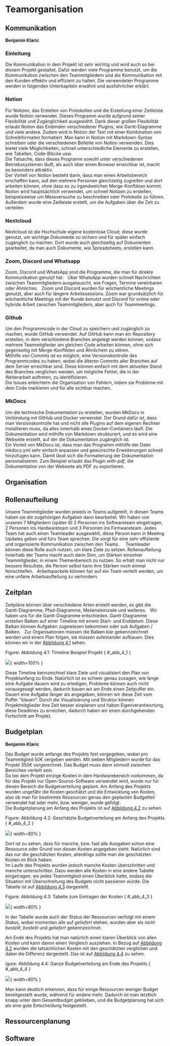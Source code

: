 # Teamorganisation

## Kommunikation  
**Benjamin Klaric**

### Einleitung  

Die Kommunikation in dem Projekt ist sehr wichtig und wird auch so bei diesem Projekt gestaltet. Dafür werden viele Programme benutzt, um die Kommunikation zwischen den Teammitgliedern und die Kommunikation mit den Kunden effektiv und effizient zu halten. Die verwendeten Programme werden in folgenden Unterkapiteln erwähnt und ausführlicher erklärt.  

### Notion

Für Notizen, das Erstellen von Protokollen und die Erstellung einer Zeitleiste wurde Notion verwendet. Dieses Programm wurde aufgrund seiner Flexibilität und Zugänglichkeit ausgewählt. Dank dieser großen Flexibilität erlaubt Notion das Einbinden verschiedener Plugins, wie Gantt-Diagramme und viele andere. Zudem wird in Notion der Text mit einer Kombination von Schreibformaten formatiert. Man kann in Notion mit Markdown-Syntax schreiben oder die verschiedenen Befehle von Notion verwenden. Dies bietet viele Möglichkeiten, schnell unterschiedliche Elemente zu erstellen, wie Tabellen, Code-Blöcke usw.  
Die Tatsache, dass dieses Programm sowohl unter verschiedenen Betriebssystemen läuft, als auch über einen Browser erreichbar ist, macht es besonders attraktiv.  
Der Vorteil von Notion besteht darin, dass man einen Arbeitsbereich erschaffen kann, auf den mehrere Personen gleichzeitig zugreifen und dort arbeiten können, ohne dass es zu irgendwelchen Merge-Konflikten kommt. Notion wird hauptsächlich verwendet, um schnell Notizen zu erstellen, beispielsweise um Messversuche zu beschreiben oder Protokolle zu führen. Außerdem wurde eine Zeitleiste erstellt, um die Aufgaben über die Zeit zu verteilen.  

### Nextcloud

Nextcloud ist die Hochschule eigene kostenlose Cloud; diese wurde genutzt, um wichtige Dokumente zu sichern und für später einfach zugänglich zu machen. Dort wurde auch gleichzeitig auf Dokumenten gearbeitet, da man auch Dokumente, wie Spreadsheets, erstellen kann.  

### Zoom, Discord und Whatsapp

Zoom, Discord und WhatsApp sind die Programme, die man für direkte Kommunikation genutzt hat.  
Über WhatsApp wurden schnell Nachrichten zwischen Teammitgliedern ausgetauscht, wie Fragen, Termine vereinbaren oder Ähnliches.  
Zoom und Discord wurden für wöchentliche Meetings genutzt, aber auch für längere Arbeitssessions. Zoom war grundsätzlich für wöchentliche Meetings mit der Kunde benutzt und Discord für online oder hybride Arbeit zwischen Teammitgliedern, aber auch für Teammeetings.  

### Github  

Um den Programmcode in der Cloud zu speichern und zugänglich zu machen, wurde GitHub verwendet. Auf GitHub kann man ein Repository erstellen, in dem verschiedene Branches angelegt werden können, sodass mehrere Teammitglieder am gleichen Code arbeiten können, ohne sich gegenseitig mit Merge-Konflikten und Ähnlichem zu stören.  
Mithilfe von Commits ist es möglich, eine Versionskontrolle des Programmcodes zu haben, wobei die älteren Commits aller Branches auf dem Server erreichbar sind. Diese können einfach mit dem aktuellen Stand des Branches verglichen werden, um mögliche Fehler, die in der Weiterarbeit auftreten, zu identifizieren.  
Die Issues erleichtern die Organisation von Fehlern, indem sie Probleme mit dem Code markieren und für alle sichtbar machen.  

### MkDocs  

Um die technische Dokumentation zu erstellen, wurden MkDocs in Verbindung mit GitHub und Docker verwendet. Der Grund dafür ist, dass man Versionskontrolle hat und nicht alle Plugins auf dem eigenen Rechner installieren muss, da alles innerhalb eines Docker-Containers läuft. Die Dokumentation wird mithilfe von Markdown strukturiert, und es wird eine Webseite erstellt, auf der die Dokumentation zugänglich ist.  
Ein Vorteil von MkDocs ist, dass man das Programm mithilfe der Datei mkdocs.yml sehr einfach anpassen und gewünschte Erweiterungen schnell hinzufügen kann. Damit lässt sich die Formatierung der Dokumentation personalisieren. Zum Beispiel erlaubt das Plugin *with-pdf*, die Dokumentation von der Webseite als PDF zu exportieren.  

## Organisation  


## Rollenaufteilung  

Unsere Teammitglieder wurden jeweils in Teams aufgeteilt, in diesen Teams haben sie die zugehörigen Aufgaben dann bearbeitet. Wir haben von unseren 7 Mitgliedern (später 6) 2 Personen ins Softwareteam eingetragen, 2 Personen ins Hardwareteam und 3 Personen ins Firmwareteam. Jedes Team hat auch einen Teamleader ausgewählt, diese Person kann in Meeting Updates geben und fürs Team sprechen. Die sorgt für eine sehr effiziente und organisierte Kommunikation zwischen den Teams.  
  
Teamleader können diese Rolle auch nutzen, um klare Ziele zu setzen. Rollenaufteilung innerhalb der Teams macht auch dann Sinn, um Stärken einzelner Teammitglieder, in einem Themenbereich zu nutzen. So erhält man nicht nur bessere Resultate, die Person selbst kann ihre Stärken noch einmal feinschleifen.  
Arbeitspackete können fair auf ein Team verteilt werden, um eine unfaire Arbeitsaufteilung zu verhindern.


## Zeitplan

Zeitpläne können über verschiedene Arten erstellt werden, es gibt die Gantt-Diagramme, Pfad-Diagramme, Meilensteinziele und weiteres.  
Wir haben uns für die Gantt-Diagramme entschieden. Gantt-Diagramme erstellen Balken auf einer Timeline mit einem Start- und Enddatum. Diese Balkan können Aufgaben zugewiesen bekommen oder sub Aufgaben / Balken.  
Zur Organisationen müssen die Balken klar gekennzeichnet werden und einem Plan folgen, sie müssen aufeinander aufbauen.
Dies können wir in der [Abbildung 4.1](#_abb_4_1) sehen.

Figure: Abbildung 4.1: Timeline Beispiel Projekt { #_abb_4_1 }

![](img/PraktischeUndTheoGrund/Timeline.png){ width=100% }


Diese Timeline kennzeichnet klare Ziele und visualisiert den Plan von Projektanfang zu Ende. Natürlich ist es schwer genau zusagen, wie lange eine Aufgabe dauern wird zu erledigen, Probleme können auch nicht vorausgesagt werden, dadurch bauen wir am Ende einen Zeitpuffer ein. Dauert eine Aufgabe länger als angegeben, können wir diese Zeit vom Puffer "klauen". Durch die Visualisierung und Struktur können Projektmitglieder ihre Zeit besser einplanen und haben Eigenverantwortung, diese Deadlines zu erreichen, dadurch haben wir einen durchgehenden Fortschritt am Projekt.


## Budgetplan  
**Benjamin Klaric**  

Das Budget wurde anfangs des Projekts fest vorgegeben, wobei pro Teammitglied 50€ vergeben werden. Mit sieben Mitgliedern wurde für das Projekt 350€ vorgerechnet. Das Budget muss dann sinnvoll zwischen Bereichen verteilt sein.  
Da bei dem Projekt einzige Kosten in dem Hardwarebereich vorkommen, da für das Projekt nur Open-Source-Software verwendet wird, wurde nur für diesen Bereich die Budgetverteilung geplant. Am Anfang des Projekts wurden ungefähr die Kosten geschätzt und die Entwicklung von Kosten, also ob man für bestimmte Ressourcen genau den geplanten Budgetteil verwendet hat oder mehr, bzw. weniger, wurde gefolgt.  
Die Budgetplanung am Anfang des Projekts ist auf [Abbildung 4.2](#_abb_4_2) zu sehen.  

Figure: Abbildung 4.2: Geschätzte Budgetverteilung am Anfang des Projekts { #_abb_4_2 }

![](img/ProjektManagement/Budget_Anfang.png){ width=80% }

Dort ist zu sehen, dass für manche, bzw. fast alle Ausgaben schon eine Ressource oder Grund von diesen Kosten angegeben steht. Natürlich sind das nur die geschätzten Kosten, allerdings sollte man die geschätzten Kosten im Blick haben.  
Im Laufe des Projekts wurden jedoch manche Kosten überschritten und manche unterschritten. Dazu werden alle Kosten in eine andere Tabelle eingetragen, wo jedes Teammitglied einen Überblick hatte, sodass die Situation mit Überschreitung des Budgets nicht passieren würde. Die Tabelle ist auf [Abbildung 4.3](#_abb_4_3) dargestellt.  

Figure: Abbildung 4.3: Tabelle zum Eintragen der Kosten { #_abb_4_3 }

![](img/ProjektManagement/Budget_Verlauf.png){ width=80% }

In der Tabelle wurde auch der Status der Ressourcen verfolgt mit einem Status, wobei momentan alle auf *geliefert* stehen, wurden aber als *nicht bestellt*, *bestellt* und *geliefert* gekennzeichnet.  

Am Ende des Projekts hat man natürlich einen klaren Überblick von allen Kosten und kann davon einen Vergleich ausziehen. In Bezug auf [Abbildung 4.2](#_abb_4_2) wurden die tatsächlichen Kosten mit den geschätzten verglichen und dabei die Differenz dargestellt. Das ist auf [Abbildung 4.4](#_abb_4_4) zu sehen.  

igure: Abbildung 4.4: Ganze Budgetverteilung am Ende des Projekts { #_abb_4_4 }

![](img/ProjektManagement/Budget_Ende.png){ width=80% }

Man kann deutlich erkennen, dass für einige Ressourcen weniger Budget bereitgestellt wurde, während für andere mehr. Dadurch ist man letztlich knapp unter dem Gesamtbudget geblieben, und die Budgetplanung hat sich als eine gute Entscheidung festgestellt.  


## Ressourcenplanung  


## Software  

